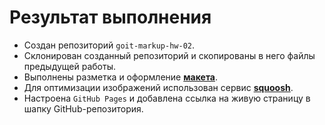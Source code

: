 # Результат выполнения

- Создан репозиторий `goit-markup-hw-02`.
- Склонирован созданный репозиторий и скопированы в него файлы предыдущей работы.
- Выполнены разметка и оформление [**макета**](<https://www.figma.com/file/oTYBECAN79dXy19hzWObO4/Web-Studio-(Version-2.1)?node-id=1%3A94>).
- Для оптимизации изображений использован сервис [**squoosh**](https://squoosh.app/).
- Настроена `GitHub Pages` и добавлена ссылка на живую страницу в шапку GitHub-репозитория.
